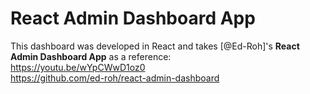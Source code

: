 # React Admin Dashboard App

This dashboard was developed in React and takes [@Ed-Roh]'s **React Admin Dashboard App** as a reference: \
https://youtu.be/wYpCWwD1oz0 \
https://github.com/ed-roh/react-admin-dashboard

